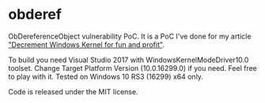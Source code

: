 obderef
======

ObDereferenceObject vulnerability PoC. It is a PoC I've done for my article ["Decrement
Windows Kernel for fun and profit"](https://sww-it.ru/2018-01-29/1532).

To build you need Visual Studio 2017 with WindowsKernelModeDriver10.0 toolset.
Change Target Platform Version (10.0.16299.0) if you need. Feel free to play with it.
Tested on Windows 10 RS3 (16299) x64 only.

Code is released under the MIT license.

